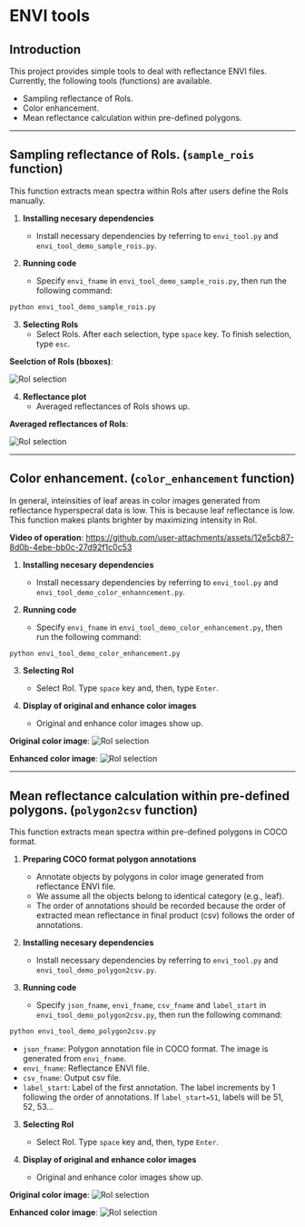# ENVI tools

## Introduction

This project provides simple tools to deal with reflectance ENVI files.
Currently, the following tools (functions) are available.

- Sampling reflectance of RoIs.
- Color enhancement.
- Mean reflectance calculation within pre-defined polygons.

---
## Sampling reflectance of RoIs. (`sample_rois` function)
This function extracts mean spectra within RoIs after users define the RoIs manually.

1. **Installing necesary dependencies**
   - Install necessary dependencies by referring to `envi_tool.py` and `envi_tool_demo_sample_rois.py`.
     
2. **Running code**
   - Specify `envi_fname` in `envi_tool_demo_sample_rois.py`, then run the following command:
```bash
python envi_tool_demo_sample_rois.py
```

3. **Selecting RoIs**
   - Select RoIs. After each selection, type `space` key. To finish selection, type `esc`.

**Seelction of RoIs (bboxes)**:

![RoI selection](asset/RoIs_selection.png)

4. **Reflectance plot**
   - Averaged reflectances of RoIs shows up.

**Averaged reflectances of RoIs**:

![RoI selection](asset/RoIs_reflectance.png)

---
## Color enhancement. (`color_enhancement` function)
In general, inteinsities of leaf areas in color images generated from reflectance hyperspecral data is low.
This is because leaf reflectance is low.
This function makes plants brighter by maximizing intensity in RoI.

**Video of operation**:
https://github.com/user-attachments/assets/12e5cb87-8d0b-4ebe-bb0c-27d92f1c0c53

1. **Installing necesary dependencies**
   - Install necessary dependencies by referring to `envi_tool.py` and `envi_tool_demo_color_enhanncement.py`.
     
2. **Running code**
   - Specify `envi_fname` in `envi_tool_demo_color_enhancement.py`, then run the following command:
```bash
python envi_tool_demo_color_enhancement.py
```

3. **Selecting RoI**
   - Select RoI. Type `space` key and, then, type `Enter`.

4. **Display of original and enhance color images**
   - Original and enhance color images show up.

**Original color image**:
![RoI selection](asset/original_color.png)

**Enhanced color image**:
![RoI selection](asset/enhanced_color.png)

---
## Mean reflectance calculation within pre-defined polygons. (`polygon2csv` function)
This function extracts mean spectra within pre-defined polygons in COCO format.

1. **Preparing COCO format polygon annotations**
   - Annotate objects by polygons in color image generated from reflectance ENVI file.
   - We assume all the objects belong to identical category (e.g., leaf).
   - The order of annotations should be recorded because the order of extracted mean reflectance in final product (csv) follows the order of annotations.

2. **Installing necesary dependencies**
   - Install necessary dependencies by referring to `envi_tool.py` and `envi_tool_demo_polygon2csv.py`.
     
2. **Running code**
   - Specify `json_fname`, `envi_fname`, `csv_fname` and `label_start` in `envi_tool_demo_polygon2csv.py`, then run the following command:
```bash
python envi_tool_demo_polygon2csv.py
```
   - `json_fname`: Polygon annotation file in COCO format. The image is generated from `envi_fname`.
   - `envi_fname`: Reflectance ENVI file.
   - `csv_fname`: Output csv file.
   - `label_start`: Label of the first annotation. The label increments by 1 following the order of annotations. If `label_start=51`, labels will be 51, 52, 53...

3. **Selecting RoI**
   - Select RoI. Type `space` key and, then, type `Enter`.

4. **Display of original and enhance color images**
   - Original and enhance color images show up.

**Original color image**:
![RoI selection](asset/original_color.png)

**Enhanced color image**:
![RoI selection](asset/enhanced_color.png)





